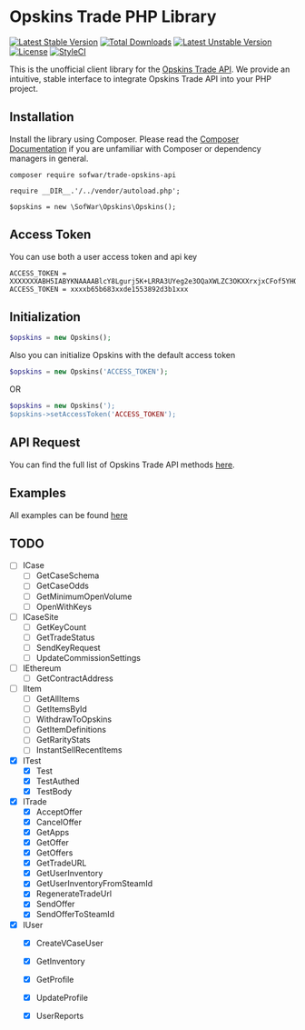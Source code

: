 # Opskins Trade PHP Library

[![Latest Stable Version](https://poser.pugx.org/sofwar/trade-opskins-api/v/stable)](https://packagist.org/packages/sofwar/trade-opskins-api)
[![Total Downloads](https://poser.pugx.org/sofwar/trade-opskins-api/downloads)](https://packagist.org/packages/sofwar/trade-opskins-api)
[![Latest Unstable Version](https://poser.pugx.org/sofwar/trade-opskins-api/v/unstable)](https://packagist.org/packages/sofwar/trade-opskins-api)
[![License](https://poser.pugx.org/sofwar/trade-opskins-api/license)](https://packagist.org/packages/sofwar/trade-opskins-api)
[![StyleCI](https://styleci.io/repos/170465419/shield)](https://styleci.io/repos/170465419)

This is the unofficial client library for the [Opskins Trade API][1]. We provide an intuitive, stable interface to integrate Opskins Trade API into your PHP project.

## Installation

Install the library using Composer. Please read the [Composer Documentation](https://getcomposer.org/doc/01-basic-usage.md) if you are unfamiliar with Composer or dependency managers in general.

```text
composer require sofwar/trade-opskins-api
```

```text
require __DIR__.'/../vendor/autoload.php';

$opskins = new \SofWar\Opskins\Opskins();
```

## Access Token 
You can use both a user access token and api key
```text
ACCESS_TOKEN = XXXXXXXABH5IABYKNAAAABlcY8Lgurj5K+LRRA3UYeg2e3OQaXWLZC3OKXXrxjxCFof5YHQ=
ACCESS_TOKEN = xxxxb65b683xxde1553892d3b1xxx
```

## Initialization

```php
$opskins = new Opskins();
```

Also you can initialize Opskins with the default access token

```php
$opskins = new Opskins('ACCESS_TOKEN');   
```
OR
```php 
$opskins = new Opskins(');  
$opskins->setAccessToken('ACCESS_TOKEN'); 
```

## API Request
You can find the full list of Opskins Trade API methods [here][1].

## Examples

All examples can be found [here][2]

## TODO
- [ ] ICase
    - [ ] GetCaseSchema
    - [ ] GetCaseOdds
    - [ ] GetMinimumOpenVolume
    - [ ] OpenWithKeys
- [ ] ICaseSite
    - [ ] GetKeyCount
    - [ ] GetTradeStatus
    - [ ] SendKeyRequest
    - [ ] UpdateCommissionSettings
- [ ] IEthereum
    - [ ] GetContractAddress
- [ ] IItem
    - [ ] GetAllItems
    - [ ] GetItemsById
    - [ ] WithdrawToOpskins
    - [ ] GetItemDefinitions
    - [ ] GetRarityStats
    - [ ] InstantSellRecentItems
- [X] ITest
    - [X] Test
    - [X] TestAuthed
    - [X] TestBody
- [X] ITrade
    - [X] AcceptOffer
    - [X] CancelOffer
    - [X] GetApps
    - [X] GetOffer
    - [X] GetOffers
    - [X] GetTradeURL
    - [X] GetUserInventory
    - [X] GetUserInventoryFromSteamId
    - [X] RegenerateTradeUrl
    - [X] SendOffer
    - [X] SendOfferToSteamId
- [X] IUser
    - [X] CreateVCaseUser
    - [X] GetInventory
    - [X] GetProfile
    - [X] UpdateProfile
    - [X] UserReports


[1]: https://github.com/OPSkins/trade-opskins-api
[2]: https://github.com/sofwar/trade-opskins-api/tree/master/examples